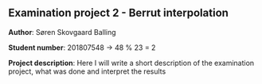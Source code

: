 ## Examination project 2 - Berrut interpolation

**Author**: Søren Skovgaard Balling

**Student number**: 201807548 $\rightarrow$ 48 % 23 = 2

**Project description**: Here I will write a short description of the examination project, what was done and interpret the results